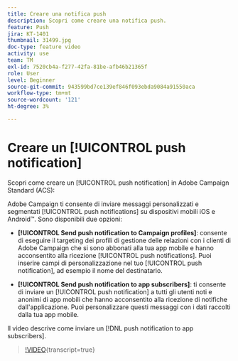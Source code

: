 ```yaml
---
title: Creare una notifica push
description: Scopri come creare una notifica push.
feature: Push
jira: KT-1401
thumbnail: 31499.jpg
doc-type: feature video
activity: use
team: TM
exl-id: 7520cb4a-f277-42fa-81be-afb46b21365f
role: User
level: Beginner
source-git-commit: 943599bd7ce139ef846f093ebda9084a91550aca
workflow-type: tm+mt
source-wordcount: '121'
ht-degree: 3%

---
```


# Creare un [!UICONTROL push notification]

Scopri come creare un [!UICONTROL push notification] in Adobe Campaign Standard (ACS):

Adobe Campaign ti consente di inviare messaggi personalizzati e segmentati [!UICONTROL push notifications] su dispositivi mobili iOS e Android™. Sono disponibili due opzioni:

* **[!UICONTROL Send push notification to Campaign profiles]**: consente di eseguire il targeting dei profili di gestione delle relazioni con i clienti di Adobe Campaign che si sono abbonati alla tua app mobile e hanno acconsentito alla ricezione [!UICONTROL push notifications]. Puoi inserire campi di personalizzazione nel tuo [!UICONTROL push notification], ad esempio il nome del destinatario.

* **[!UICONTROL Send push notification to app subscribers]**: ti consente di inviare un [!UICONTROL push notification] a tutti gli utenti noti e anonimi di app mobili che hanno acconsentito alla ricezione di notifiche dall&#39;applicazione. Puoi personalizzare questi messaggi con i dati raccolti dalla tua app mobile.

Il video descrive come inviare un [!DNL push notification to app subscribers].

>[!VIDEO](https://video.tv.adobe.com/v/31499?learn=on){transcript=true}

